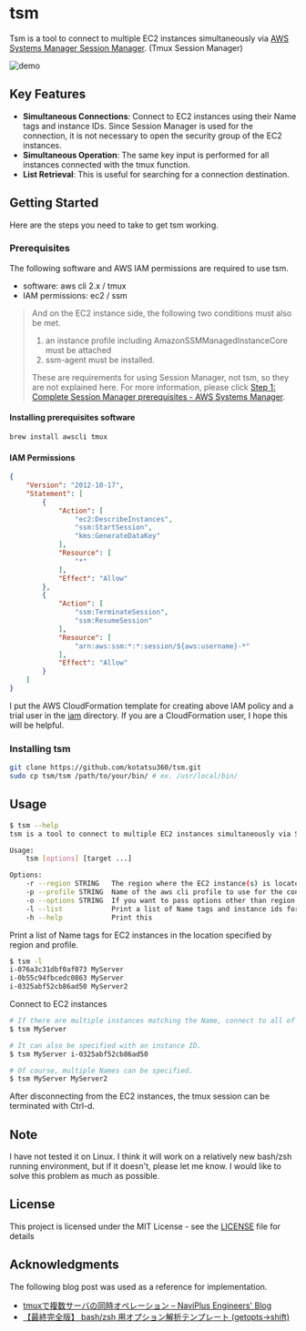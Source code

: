 # tsm
Tsm is a tool to connect to multiple EC2 instances simultaneously via [AWS Systems Manager Session Manager](https://docs.aws.amazon.com/systems-manager/latest/userguide/session-manager.html).
(Tmux Session Manager)

![demo](https://user-images.githubusercontent.com/10104981/190131715-2d308797-78b7-4123-9b39-88b7aed5861d.gif)

## Key Features
* **Simultaneous Connections**: Connect to EC2 instances using their Name tags and instance IDs. Since Session Manager is used for the connection, it is not necessary to open the security group of the EC2 instances.
* **Simultaneous Operation**: The same key input is performed for all instances connected with the tmux function.
* **List Retrieval**: This is useful for searching for a connection destination.

## Getting Started

Here are the steps you need to take to get tsm working.

### Prerequisites

The following software and AWS IAM permissions are required to use tsm.

* software: aws cli 2.x / tmux
* IAM permissions: ec2  / ssm

> And on the EC2 instance side, the following two conditions must also be met.
>
> 1. an instance profile including AmazonSSMManagedInstanceCore must be attached
> 2. ssm-agent must be installed.
>
> These are requirements for using Session Manager, not tsm, so they are not explained here.
> For more information, please click [Step 1: Complete Session Manager prerequisites - AWS Systems Manager](https://docs.aws.amazon.com/systems-manager/latest/userguide/session-manager-prerequisites.html).

#### Installing prerequisites software

```bash
brew install awscli tmux
```

#### IAM Permissions
```json
{
    "Version": "2012-10-17",
    "Statement": [
        {
            "Action": [
                "ec2:DescribeInstances",
                "ssm:StartSession",
                "kms:GenerateDataKey"
            ],
            "Resource": [
                "*"
            ],
            "Effect": "Allow"
        },
        {
            "Action": [
                "ssm:TerminateSession",
                "ssm:ResumeSession"
            ],
            "Resource": [
                "arn:aws:ssm:*:*:session/${aws:username}-*"
            ],
            "Effect": "Allow"
        }
    ]
}
```

I put the AWS CloudFormation template for creating above IAM policy and a trial user in the [iam](./iam/) directory. If you are a CloudFormation user, I hope this will be helpful.

### Installing tsm

```bash
git clone https://github.com/kotatsu360/tsm.git
sudo cp tsm/tsm /path/to/your/bin/ # ex. /usr/local/bin/
```

## Usage
```bash
$ tsm --help
tsm is a tool to connect to multiple EC2 instances simultaneously via SSM.

Usage:
    tsm [options] [target ...]

Options:
    -r --region STRING   The region where the EC2 instance(s) is located. If omitted, use config/env settings in the aws cli.
    -p --profile STRING  Name of the aws cli profile to use for the connection. If omitted, use default profile or env settings in the aws cli.
    -o --options STRING  If you want to pass options other than region and profile to "aws ssm start-session", use this. For example, -o "--reason hoge"
    -l --list            Print a list of Name tags and instance ids for EC2 instances in the location specified by region and profile.
    -h --help            Print this
```

Print a list of Name tags for EC2 instances in the location specified by region and profile.
```bash
$ tsm -l
i-076a3c31dbf0af073	MyServer
i-0b55c94fbcedc0863	MyServer
i-0325abf52cb86ad50	MyServer2
```


Connect to EC2 instances
```bash
# If there are multiple instances matching the Name, connect to all of them
$ tsm MyServer

# It can also be specified with an instance ID.
$ tsm MyServer i-0325abf52cb86ad50

# Of course, multiple Names can be specified.
$ tsm MyServer MyServer2

```

After disconnecting from the EC2 instances, the tmux session can be terminated with Ctrl-d.

## Note
I have not tested it on Linux. I think it will work on a relatively new bash/zsh running environment, but if it doesn't, please let me know. I would like to solve this problem as much as possible.

## License
This project is licensed under the MIT License - see the [LICENSE](LICENSE) file for details

## Acknowledgments
The following blog post was used as a reference for implementation.

* [tmuxで複数サーバの同時オペレーション – NaviPlus Engineers' Blog](http://tech.naviplus.co.jp/2014/01/09/tmuxで複数サーバの同時オペレーション/)
* [【最終完全版】 bash/zsh 用オプション解析テンプレート (getopts→shift)](https://zenn.dev/takakiriy/articles/e65780261dd5e3)


